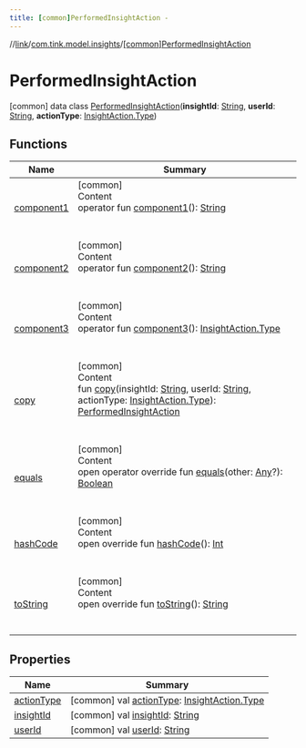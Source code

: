 ```yaml
---
title: [common]PerformedInsightAction -
---
```

//[link](../../index.md)/[com.tink.model.insights](../index.md)/[[common]PerformedInsightAction](index.md)



# PerformedInsightAction  
 [common] data class [PerformedInsightAction](index.md)(**insightId**: [String](https://kotlinlang.org/api/latest/jvm/stdlib/kotlin/-string/index.html), **userId**: [String](https://kotlinlang.org/api/latest/jvm/stdlib/kotlin/-string/index.html), **actionType**: [InsightAction.Type](../[common]-insight-action/-type/index.md))   


## Functions  
  
|  Name|  Summary| 
|---|---|
| <a name="com.tink.model.insights/PerformedInsightAction/component1/#/PointingToDeclaration/"></a>[component1](component1.md)| <a name="com.tink.model.insights/PerformedInsightAction/component1/#/PointingToDeclaration/"></a>[common]  <br>Content  <br>operator fun [component1](component1.md)(): [String](https://kotlinlang.org/api/latest/jvm/stdlib/kotlin/-string/index.html)  <br><br><br>
| <a name="com.tink.model.insights/PerformedInsightAction/component2/#/PointingToDeclaration/"></a>[component2](component2.md)| <a name="com.tink.model.insights/PerformedInsightAction/component2/#/PointingToDeclaration/"></a>[common]  <br>Content  <br>operator fun [component2](component2.md)(): [String](https://kotlinlang.org/api/latest/jvm/stdlib/kotlin/-string/index.html)  <br><br><br>
| <a name="com.tink.model.insights/PerformedInsightAction/component3/#/PointingToDeclaration/"></a>[component3](component3.md)| <a name="com.tink.model.insights/PerformedInsightAction/component3/#/PointingToDeclaration/"></a>[common]  <br>Content  <br>operator fun [component3](component3.md)(): [InsightAction.Type](../[common]-insight-action/-type/index.md)  <br><br><br>
| <a name="com.tink.model.insights/PerformedInsightAction/copy/#kotlin.String#kotlin.String#com.tink.model.insights.InsightAction.Type/PointingToDeclaration/"></a>[copy](copy.md)| <a name="com.tink.model.insights/PerformedInsightAction/copy/#kotlin.String#kotlin.String#com.tink.model.insights.InsightAction.Type/PointingToDeclaration/"></a>[common]  <br>Content  <br>fun [copy](copy.md)(insightId: [String](https://kotlinlang.org/api/latest/jvm/stdlib/kotlin/-string/index.html), userId: [String](https://kotlinlang.org/api/latest/jvm/stdlib/kotlin/-string/index.html), actionType: [InsightAction.Type](../[common]-insight-action/-type/index.md)): [PerformedInsightAction](index.md)  <br><br><br>
| <a name="kotlin/Any/equals/#kotlin.Any?/PointingToDeclaration/"></a>[equals](../../com.tink.service.user/[common]-user-profile-service-impl/index.md#%5Bkotlin%2FAny%2Fequals%2F%23kotlin.Any%3F%2FPointingToDeclaration%2F%5D%2FFunctions%2F1647702525)| <a name="kotlin/Any/equals/#kotlin.Any?/PointingToDeclaration/"></a>[common]  <br>Content  <br>open operator override fun [equals](../../com.tink.service.user/[common]-user-profile-service-impl/index.md#%5Bkotlin%2FAny%2Fequals%2F%23kotlin.Any%3F%2FPointingToDeclaration%2F%5D%2FFunctions%2F1647702525)(other: [Any](https://kotlinlang.org/api/latest/jvm/stdlib/kotlin/-any/index.html)?): [Boolean](https://kotlinlang.org/api/latest/jvm/stdlib/kotlin/-boolean/index.html)  <br><br><br>
| <a name="kotlin/Any/hashCode/#/PointingToDeclaration/"></a>[hashCode](../../com.tink.service.user/[common]-user-profile-service-impl/index.md#%5Bkotlin%2FAny%2FhashCode%2F%23%2FPointingToDeclaration%2F%5D%2FFunctions%2F1647702525)| <a name="kotlin/Any/hashCode/#/PointingToDeclaration/"></a>[common]  <br>Content  <br>open override fun [hashCode](../../com.tink.service.user/[common]-user-profile-service-impl/index.md#%5Bkotlin%2FAny%2FhashCode%2F%23%2FPointingToDeclaration%2F%5D%2FFunctions%2F1647702525)(): [Int](https://kotlinlang.org/api/latest/jvm/stdlib/kotlin/-int/index.html)  <br><br><br>
| <a name="kotlin/Any/toString/#/PointingToDeclaration/"></a>[toString](../../com.tink.service.user/[common]-user-profile-service-impl/index.md#%5Bkotlin%2FAny%2FtoString%2F%23%2FPointingToDeclaration%2F%5D%2FFunctions%2F1647702525)| <a name="kotlin/Any/toString/#/PointingToDeclaration/"></a>[common]  <br>Content  <br>open override fun [toString](../../com.tink.service.user/[common]-user-profile-service-impl/index.md#%5Bkotlin%2FAny%2FtoString%2F%23%2FPointingToDeclaration%2F%5D%2FFunctions%2F1647702525)(): [String](https://kotlinlang.org/api/latest/jvm/stdlib/kotlin/-string/index.html)  <br><br><br>


## Properties  
  
|  Name|  Summary| 
|---|---|
| <a name="com.tink.model.insights/PerformedInsightAction/actionType/#/PointingToDeclaration/"></a>[actionType](action-type.md)| <a name="com.tink.model.insights/PerformedInsightAction/actionType/#/PointingToDeclaration/"></a> [common] val [actionType](action-type.md): [InsightAction.Type](../[common]-insight-action/-type/index.md)   <br>
| <a name="com.tink.model.insights/PerformedInsightAction/insightId/#/PointingToDeclaration/"></a>[insightId](insight-id.md)| <a name="com.tink.model.insights/PerformedInsightAction/insightId/#/PointingToDeclaration/"></a> [common] val [insightId](insight-id.md): [String](https://kotlinlang.org/api/latest/jvm/stdlib/kotlin/-string/index.html)   <br>
| <a name="com.tink.model.insights/PerformedInsightAction/userId/#/PointingToDeclaration/"></a>[userId](user-id.md)| <a name="com.tink.model.insights/PerformedInsightAction/userId/#/PointingToDeclaration/"></a> [common] val [userId](user-id.md): [String](https://kotlinlang.org/api/latest/jvm/stdlib/kotlin/-string/index.html)   <br>

